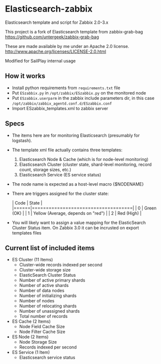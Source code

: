 Elasticsearch-zabbix
====================

Elasticsearch template and script for Zabbix 2.0-3.x

This project is a fork of Elasticsearch template from zabbix-grab-bag
https://github.com/untergeek/zabbix-grab-bag

These are made available by me under an Apache 2.0 license.
http://www.apache.org/licenses/LICENSE-2.0.html

Modified for SailPlay internal usage


## How it works

- Install python requirements from `requirements.txt` file
- Put `ESzabbix.py` in `/opt/zabbix/ESzabbix.py` on the monitored node
- Put `ESzabbix.userparm` in the zabbix include parameters dir, in this case `/opt/zabbix/zabbix_agentd.conf.d/ESzabbix.conf`
- Import ESzabbix_templates.xml to zabbix server

## Specs

* The items here are for monitoring Elasticsearch (presumably for logstash).

* The template xml file actually contains three templates:

  1. Elasticsearch Node & Cache (which is for node-level monitoring)
  2. Elasticsearch Cluster (cluster state, shard-level monitoring, record count, storage sizes, etc.)
  3. Elasticsearch Service (ES service status)

* The node name is expected as a host-level macro {$NODENAME}

* There are triggers assigned for the cluster state:

  | Code | State                              |
  |======|====================================|
  | 0    | Green (OK)                         |
  | 1    | Yellow (Average, depends on "red") |
  | 2    | Red (High)                         |

* You will likely want to assign a value mapping for the ElasticSearch Cluster Status item.
  On Zabbix 3.0 it can be incrusted on export templates files


## Current list of included items

* ES Cluster (11 Items)
	- Cluster-wide records indexed per second
	- Cluster-wide storage size
	- ElasticSearch Cluster Status
	- Number of active primary shards
	- Number of active shards
	- Number of data nodes
	- Number of initializing shards
	- Number of nodes
	- Number of relocating shards
	- Number of unassigned shards
	- Total number of records
* ES Cache (2 Items)
	- Node Field Cache Size
	- Node Filter Cache Size
* ES Node (2 Items)
	- Node Storage Size
	- Records indexed per second
* ES Service (1 Item)
	- Elasticsearch service status

